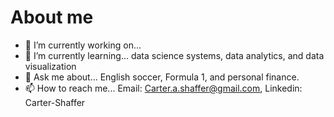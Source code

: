 # About me




- 🔭 I’m currently working on... 
- 🌱 I’m currently learning... data science systems, data analytics, and data visualization
- 💬 Ask me about... English soccer, Formula 1, and personal finance.
- 📫 How to reach me... Email: Carter.a.shaffer@gmail.com, Linkedin: Carter-Shaffer


